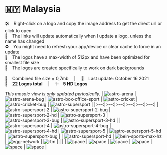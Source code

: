 🇲🇾 Malaysia
===============
🛠 Right-click on a logo and copy the image address to get the direct url or click to open  
🔗 The links will update automatically when I update a logo, unless the name has changed  
♻️ You might need to refresh your app/device or clear cache to force in an update  
📐 The logos have a max-width of 512px and have been optimized for smallest file size  
🖤 The logos are created specifically to work on dark backgrounds  
   
💾 Combined file size = 0,7mb  |  📅 Last update: October 16 2021  
🎨 __22 Logos total__  |  ✨ __5 HD Logos__ 
   
   
*This mosaic view is only updated periodically.*
| ![astro-arena] | ![astro-arena-bug] | ![astro-box-office-sport] | ![astro-cricket] | ![astro-cricket-bug] | ![astro-supersport] |
|:---:|:---:|:---:|:---:|:---:|:---:|
| ![astro-supersport-2] | ![astro-supersport-2-bug] | ![astro-supersport-2-hd] | ![astro-supersport-3] | ![astro-supersport-3-bug] | ![astro-supersport-3-hd] |
| ![astro-supersport-4] | ![astro-supersport-4-bug] | ![astro-supersport-4-hd] | ![astro-supersport-5] | ![astro-supersport-5-hd] | ![astro-supersport-bug] |
| ![astro-supersport-hd] | ![bein-sports-max-hz] | ![egg-network] | ![rtm] |  |  |
| ![space] | ![space] | ![space] | ![space] | ![space] | ![space] |

[astro-arena]:https://raw.githubusercontent.com/Tapiosinn/tv-logos/master/countries/malaysia/astro-arena-my.png
[astro-arena-bug]:https://raw.githubusercontent.com/Tapiosinn/tv-logos/master/countries/malaysia/screen-bug/astro-arena-bug-my.png
[astro-box-office-sport]:https://raw.githubusercontent.com/Tapiosinn/tv-logos/master/countries/malaysia/astro-box-office-sport-my.png
[astro-cricket]:https://raw.githubusercontent.com/Tapiosinn/tv-logos/master/countries/malaysia/astro-cricket-my.png
[astro-cricket-bug]:https://raw.githubusercontent.com/Tapiosinn/tv-logos/master/countries/malaysia/screen-bug/astro-cricket-bug-my.png
[astro-supersport]:https://raw.githubusercontent.com/Tapiosinn/tv-logos/master/countries/malaysia/astro-supersport-my.png
[astro-supersport-2]:https://raw.githubusercontent.com/Tapiosinn/tv-logos/master/countries/malaysia/astro-supersport-2-my.png
[astro-supersport-2-bug]:https://raw.githubusercontent.com/Tapiosinn/tv-logos/master/countries/malaysia/screen-bug/astro-supersport-2-bug-my.png
[astro-supersport-2-hd]:https://raw.githubusercontent.com/Tapiosinn/tv-logos/master/countries/malaysia/astro-supersport-2-hd-my.png
[astro-supersport-3]:https://raw.githubusercontent.com/Tapiosinn/tv-logos/master/countries/malaysia/astro-supersport-3-my.png
[astro-supersport-3-bug]:https://raw.githubusercontent.com/Tapiosinn/tv-logos/master/countries/malaysia/screen-bug/astro-supersport-3-bug-my.png
[astro-supersport-3-hd]:https://raw.githubusercontent.com/Tapiosinn/tv-logos/master/countries/malaysia/astro-supersport-3-hd-my.png
[astro-supersport-4]:https://raw.githubusercontent.com/Tapiosinn/tv-logos/master/countries/malaysia/astro-supersport-4-my.png
[astro-supersport-4-bug]:https://raw.githubusercontent.com/Tapiosinn/tv-logos/master/countries/malaysia/screen-bug/astro-supersport-4-bug-my.png
[astro-supersport-4-hd]:https://raw.githubusercontent.com/Tapiosinn/tv-logos/master/countries/malaysia/astro-supersport-4-hd-my.png
[astro-supersport-5]:https://raw.githubusercontent.com/Tapiosinn/tv-logos/master/countries/malaysia/astro-supersport-5-my.png
[astro-supersport-5-hd]:https://raw.githubusercontent.com/Tapiosinn/tv-logos/master/countries/malaysia/astro-supersport-5-hd-my.png
[astro-supersport-bug]:https://raw.githubusercontent.com/Tapiosinn/tv-logos/master/countries/malaysia/screen-bug/astro-supersport-bug-my.png
[astro-supersport-hd]:https://raw.githubusercontent.com/Tapiosinn/tv-logos/master/countries/malaysia/astro-supersport-hd-my.png
[bein-sports-max-hz]:https://raw.githubusercontent.com/Tapiosinn/tv-logos/master/countries/malaysia/bein-sports-max-hz-my.png
[egg-network]:https://raw.githubusercontent.com/Tapiosinn/tv-logos/master/countries/malaysia/egg-network-my.png
[rtm]:https://raw.githubusercontent.com/Tapiosinn/tv-logos/master/countries/malaysia/rtm-my.png

[space]:https://raw.githubusercontent.com/Tapiosinn/tv-logos/master/misc/%CE%A9/space-1500.png
